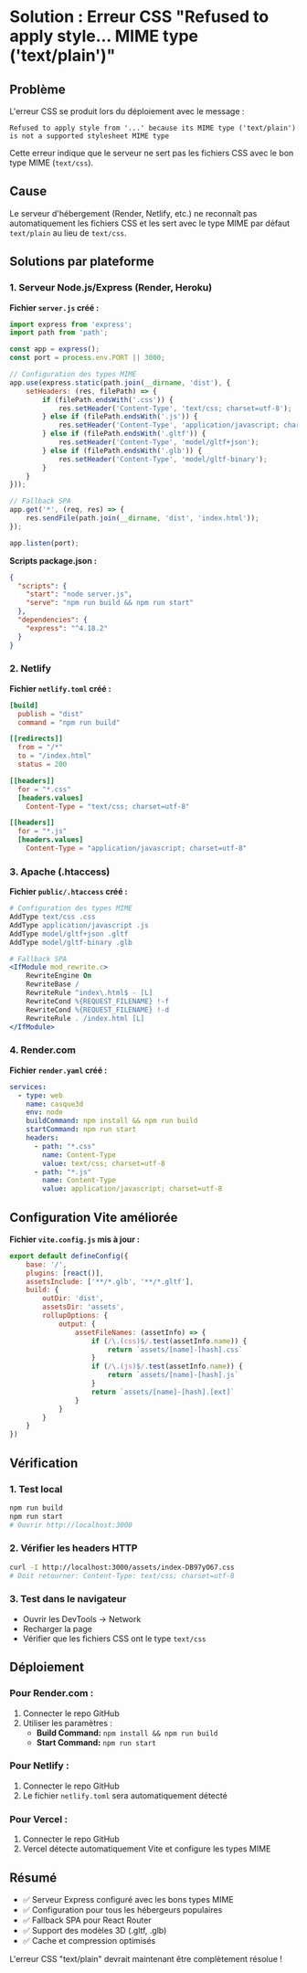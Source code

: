 # Solution : Erreur CSS "Refused to apply style... MIME type ('text/plain')"

## Problème
L'erreur CSS se produit lors du déploiement avec le message :
```
Refused to apply style from '...' because its MIME type ('text/plain') is not a supported stylesheet MIME type
```

Cette erreur indique que le serveur ne sert pas les fichiers CSS avec le bon type MIME (`text/css`).

## Cause
Le serveur d'hébergement (Render, Netlify, etc.) ne reconnaît pas automatiquement les fichiers CSS et les sert avec le type MIME par défaut `text/plain` au lieu de `text/css`.

## Solutions par plateforme

### 1. Serveur Node.js/Express (Render, Heroku)

**Fichier `server.js` créé :**
```javascript
import express from 'express';
import path from 'path';

const app = express();
const port = process.env.PORT || 3000;

// Configuration des types MIME
app.use(express.static(path.join(__dirname, 'dist'), {
    setHeaders: (res, filePath) => {
        if (filePath.endsWith('.css')) {
            res.setHeader('Content-Type', 'text/css; charset=utf-8');
        } else if (filePath.endsWith('.js')) {
            res.setHeader('Content-Type', 'application/javascript; charset=utf-8');
        } else if (filePath.endsWith('.gltf')) {
            res.setHeader('Content-Type', 'model/gltf+json');
        } else if (filePath.endsWith('.glb')) {
            res.setHeader('Content-Type', 'model/gltf-binary');
        }
    }
}));

// Fallback SPA
app.get('*', (req, res) => {
    res.sendFile(path.join(__dirname, 'dist', 'index.html'));
});

app.listen(port);
```

**Scripts package.json :**
```json
{
  "scripts": {
    "start": "node server.js",
    "serve": "npm run build && npm run start"
  },
  "dependencies": {
    "express": "^4.18.2"
  }
}
```

### 2. Netlify

**Fichier `netlify.toml` créé :**
```toml
[build]
  publish = "dist"
  command = "npm run build"

[[redirects]]
  from = "/*"
  to = "/index.html"
  status = 200

[[headers]]
  for = "*.css"
  [headers.values]
    Content-Type = "text/css; charset=utf-8"

[[headers]]
  for = "*.js"
  [headers.values]
    Content-Type = "application/javascript; charset=utf-8"
```

### 3. Apache (.htaccess)

**Fichier `public/.htaccess` créé :**
```apache
# Configuration des types MIME
AddType text/css .css
AddType application/javascript .js
AddType model/gltf+json .gltf
AddType model/gltf-binary .glb

# Fallback SPA
<IfModule mod_rewrite.c>
    RewriteEngine On
    RewriteBase /
    RewriteRule ^index\.html$ - [L]
    RewriteCond %{REQUEST_FILENAME} !-f
    RewriteCond %{REQUEST_FILENAME} !-d
    RewriteRule . /index.html [L]
</IfModule>
```

### 4. Render.com

**Fichier `render.yaml` créé :**
```yaml
services:
  - type: web
    name: casque3d
    env: node
    buildCommand: npm install && npm run build
    startCommand: npm run start
    headers:
      - path: "*.css"
        name: Content-Type
        value: text/css; charset=utf-8
      - path: "*.js"
        name: Content-Type
        value: application/javascript; charset=utf-8
```

## Configuration Vite améliorée

**Fichier `vite.config.js` mis à jour :**
```javascript
export default defineConfig({
    base: '/',
    plugins: [react()],
    assetsInclude: ['**/*.glb', '**/*.gltf'],
    build: {
        outDir: 'dist',
        assetsDir: 'assets',
        rollupOptions: {
            output: {
                assetFileNames: (assetInfo) => {
                    if (/\.(css)$/.test(assetInfo.name)) {
                        return `assets/[name]-[hash].css`
                    }
                    if (/\.(js)$/.test(assetInfo.name)) {
                        return `assets/[name]-[hash].js`
                    }
                    return `assets/[name]-[hash].[ext]`
                }
            }
        }
    }
})
```

## Vérification

### 1. Test local
```bash
npm run build
npm run start
# Ouvrir http://localhost:3000
```

### 2. Vérifier les headers HTTP
```bash
curl -I http://localhost:3000/assets/index-DB97yO67.css
# Doit retourner: Content-Type: text/css; charset=utf-8
```

### 3. Test dans le navigateur
- Ouvrir les DevTools → Network
- Recharger la page
- Vérifier que les fichiers CSS ont le type `text/css`

## Déploiement

### Pour Render.com :
1. Connecter le repo GitHub
2. Utiliser les paramètres :
   - **Build Command:** `npm install && npm run build`
   - **Start Command:** `npm run start`

### Pour Netlify :
1. Connecter le repo GitHub
2. Le fichier `netlify.toml` sera automatiquement détecté

### Pour Vercel :
1. Connecter le repo GitHub
2. Vercel détecte automatiquement Vite et configure les types MIME

## Résumé
- ✅ Serveur Express configuré avec les bons types MIME
- ✅ Configuration pour tous les hébergeurs populaires
- ✅ Fallback SPA pour React Router
- ✅ Support des modèles 3D (.gltf, .glb)
- ✅ Cache et compression optimisés

L'erreur CSS "text/plain" devrait maintenant être complètement résolue ! 